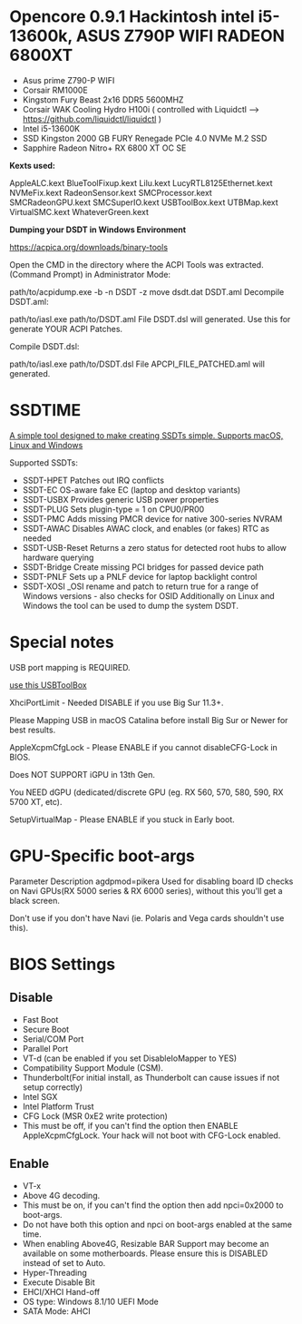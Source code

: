 # Opencore 0.9.1 Hackintosh intel i5-13600k, ASUS Z790P WIFI RADEON 6800XT 

- Asus prime Z790-P WIFI
- Corsair RM1000E
- Kingstom Fury Beast 2x16 DDR5 5600MHZ
- Corsair WAK Cooling Hydro H100i ( controlled with Liquidctl --> https://github.com/liquidctl/liquidctl )
- Intel i5-13600K
- SSD Kingston 2000 GB FURY Renegade PCIe 4.0 NVMe M.2 SSD
- Sapphire Radeon Nitro+ RX 6800 XT OC SE


**Kexts used:**

AppleALC.kext
BlueToolFixup.kext
Lilu.kext
LucyRTL8125Ethernet.kext
NVMeFix.kext
RadeonSensor.kext
SMCProcessor.kext
SMCRadeonGPU.kext
SMCSuperIO.kext
USBToolBox.kext
UTBMap.kext
VirtualSMC.kext
WhateverGreen.kext


**Dumping your DSDT in Windows Environment**

https://acpica.org/downloads/binary-tools

Open the CMD in the directory where the ACPI Tools was extracted. (Command Prompt) in Administrator Mode:

path/to/acpidump.exe -b -n DSDT -z
move dsdt.dat DSDT.aml
Decompile DSDT.aml:

path/to/iasl.exe path/to/DSDT.aml
File DSDT.dsl will generated. Use this for generate YOUR ACPI Patches.

Compile DSDT.dsl:

path/to/iasl.exe path/to/DSDT.dsl
File APCPI_FILE_PATCHED.aml will generated.

# SSDTIME

[A simple tool designed to make creating SSDTs simple. Supports macOS, Linux and Windows](https://github.com/corpnewt/SSDTTime)

Supported SSDTs:

- SSDT-HPET
Patches out IRQ conflicts
- SSDT-EC
OS-aware fake EC (laptop and desktop variants)
- SSDT-USBX
Provides generic USB power properties
- SSDT-PLUG
Sets plugin-type = 1 on CPU0/PR00
- SSDT-PMC
Adds missing PMCR device for native 300-series NVRAM
- SSDT-AWAC
Disables AWAC clock, and enables (or fakes) RTC as needed
- SSDT-USB-Reset
Returns a zero status for detected root hubs to allow hardware querying
- SSDT-Bridge
Create missing PCI bridges for passed device path
- SSDT-PNLF
Sets up a PNLF device for laptop backlight control
- SSDT-XOSI
_OSI rename and patch to return true for a range of Windows versions - also checks for OSID
Additionally on Linux and Windows the tool can be used to dump the system DSDT.


# **Special notes**

USB port mapping is REQUIRED.

[use this USBToolBox](https://github.com/USBToolBox/tool)

XhciPortLimit - Needed DISABLE if you use Big Sur 11.3+.

Please Mapping USB in macOS Catalina before install Big Sur or Newer for best results.

AppleXcpmCfgLock - Please ENABLE if you cannot disableCFG-Lock in BIOS.

Does NOT SUPPORT iGPU in 13th Gen.

You NEED dGPU (dedicated/discrete GPU (eg. RX 560, 570, 580, 590, RX 5700 XT, etc).

SetupVirtualMap - Please ENABLE if you stuck in Early boot.


# **GPU-Specific boot-args**

Parameter	Description
agdpmod=pikera	Used for disabling board ID checks on Navi GPUs(RX 5000 series & RX 6000 series), without this you'll get a black screen.

Don't use if you don't have Navi (ie. Polaris and Vega cards shouldn't use this).

# **BIOS Settings**

## Disable

- Fast Boot
- Secure Boot
- Serial/COM Port
- Parallel Port
- VT-d (can be enabled if you set DisableIoMapper to YES)
- Compatibility Support Module (CSM).
- Thunderbolt(For initial install, as Thunderbolt can cause issues if not setup correctly)
- Intel SGX
- Intel Platform Trust
- CFG Lock (MSR 0xE2 write protection)
- This must be off, if you can't find the option then ENABLE AppleXcpmCfgLock.
Your hack will not boot with CFG-Lock enabled.

## Enable

- VT-x
- Above 4G decoding.
- This must be on, if you can't find the option then add npci=0x2000 to boot-args.
- Do not have both this option and npci on boot-args enabled at the same time.
- When enabling Above4G, Resizable BAR Support may become an available on some motherboards. Please ensure this is DISABLED instead of set to Auto.
- Hyper-Threading
- Execute Disable Bit
- EHCI/XHCI Hand-off
- OS type: Windows 8.1/10 UEFI Mode
- SATA Mode: AHCI

